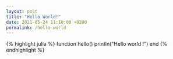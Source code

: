 ```yaml
---
layout: post
title: "Hello World!"
date: 2021-05-24 11:10:00 +0200
permalink: /hello-world
---
```



{% highlight julia %}
function hello()
    println("Hello world !")
end
{% endhighlight %}
